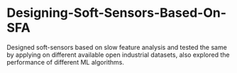 # Designing-Soft-Sensors-Based-On-SFA
Designed soft-sensors based on slow feature analysis and tested the same by applying on different available open industrial datasets, also explored the performance of different ML algorithms.

